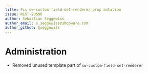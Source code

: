 ```yaml
---
title: Fix sw-custom-field-set-renderer prop mutation
issue: NEXT-20590
author: Sebastian Seggewiss
author_email: s.seggewiss@shopware.com
author_github: @seggewiss
---
```

# Administration
* Removed unused template part of `sw-custom-field-set-renderer`
